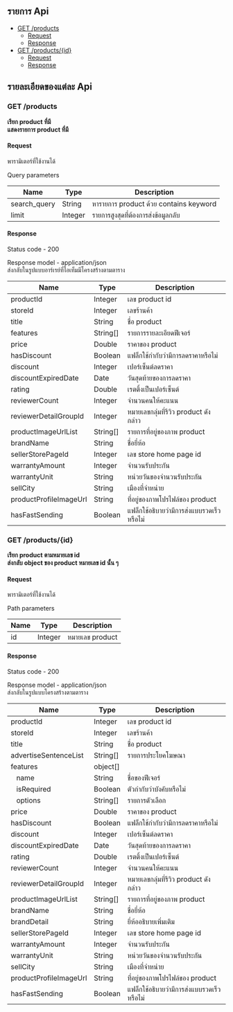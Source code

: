 ## รายการ Api

- [GET /products](#get-products)
  - [Request](#request)
  - [Response](#response)
- [GET /products/{id}](#get-productsid)
  - [Request](#request-1)
  - [Response](#response-1)

## รายละเอียดของแต่ละ Api

### GET /products

**เรียก product ที่มี**<br>
**แสดงรายการ product ที่มี**

#### Request

พารามิเตอร์ที่ใช้งานได้

Query parameters

| Name         | Type    | Description                            |
| ------------ | ------- | -------------------------------------- |
| search_query | String  | หารายการ product ด้วย contains keyword |
| limit        | Integer | รายการสูงสุดที่ต้องการส่งข้อมูลกลับ    |

#### Response

Status code - 200

Response model - application/json <br>
ส่งกลับในรูปแบบอาร์เรย์ที่ไอเท็มมีโครงสร้างตามตาราง

| Name                   | Type     | Description                                |
| ---------------------- | -------- | ------------------------------------------ |
| productId              | Integer  | เลข product id                             |
| storeId                | Integer  | เลขร้านค้า                                 |
| title                  | String   | ชื่อ product                               |
| features               | String[] | รายการรายละเอียดฟีเจอร์                    |
| price                  | Double   | ราคาของ product                            |
| hasDiscount            | Boolean  | แฟล็กใช้กำกับว่ามีการลดราคาหรือไม่         |
| discount               | Integer  | เปอร์เซ็นต์ลดราคา                          |
| discountExpiredDate    | Date     | วันสุดท้ายของการลดราคา                     |
| rating                 | Double   | เรตติ้งเป็นเปอร์เซ็นต์                     |
| reviewerCount          | Integer  | จำนวนคนให้คะแนน                            |
| reviewerDetailGroupId  | Integer  | หมายเลขกลุ่มที่รีวิว product ดังกล่าว      |
| productImageUrlList    | String[] | รายการที่อยู่ของภาพ product                |
| brandName              | String   | ชื่อยี่ห้อ                                 |
| sellerStorePageId      | Integer  | เลข store home page id                     |
| warrantyAmount         | Integer  | จำนวนรับประกัน                             |
| warrantyUnit           | String   | หน่วยวันของจำนวนรับประกัน                  |
| sellCity               | String   | เมืองที่จำหน่าย                            |
| productProfileImageUrl | String   | ที่อยู่ของภาพโปรไฟล์ของ product            |
| hasFastSending         | Boolean  | แฟล็กใช้อธิบายว่ามีการส่งแบบรวดเร็วหรือไม่ |

### GET /products/{id}

**เรียก product ตามหมายเลข id** <br>
**ส่งกลับ object ของ product หมายเลข id นั้น ๆ**

#### Request

พารามิเตอร์ที่ใช้งานได้

Path parameters

| Name | Type    | Description     |
| ---- | ------- | --------------- |
| id   | Integer | หมายเลข product |

#### Response

Status code - 200

Response model - application/json <br>
ส่งกลับในรูปแบบโครงสร้างตามตาราง

| Name                         | Type     | Description                                |
| ---------------------------- | -------- | ------------------------------------------ |
| productId                    | Integer  | เลข product id                             |
| storeId                      | Integer  | เลขร้านค้า                                 |
| title                        | String   | ชื่อ product                               |
| advertiseSentenceList        | String[] | รายการประโยคโฆษณา                          |
| features                     | object[] |                                            |
| &nbsp;&nbsp;&nbsp;name       | String   | ชื่อของฟีเจอร์                             |
| &nbsp;&nbsp;&nbsp;isRequired | Boolean  | ตัวกำกับว่าบังคับหรือไม่                   |
| &nbsp;&nbsp;&nbsp;options    | String[] | รายการตัวเลือก                             |
| price                        | Double   | ราคาของ product                            |
| hasDiscount                  | Boolean  | แฟล็กใช้กำกับว่ามีการลดราคาหรือไม่         |
| discount                     | Integer  | เปอร์เซ็นต์ลดราคา                          |
| discountExpiredDate          | Date     | วันสุดท้ายของการลดราคา                     |
| rating                       | Double   | เรตติ้งเป็นเปอร์เซ็นต์                     |
| reviewerCount                | Integer  | จำนวนคนให้คะแนน                            |
| reviewerDetailGroupId        | Integer  | หมายเลขกลุ่มที่รีวิว product ดังกล่าว      |
| productImageUrlList          | String[] | รายการที่อยู่ของภาพ product                |
| brandName                    | String   | ชื่อยี่ห้อ                                 |
| brandDetail                  | String   | ยี่ห้ออธิบายเพิ่มเติม                      |
| sellerStorePageId            | Integer  | เลข store home page id                     |
| warrantyAmount               | Integer  | จำนวนรับประกัน                             |
| warrantyUnit                 | String   | หน่วยวันของจำนวนรับประกัน                  |
| sellCity                     | String   | เมืองที่จำหน่าย                            |
| productProfileImageUrl       | String   | ที่อยู่ของภาพโปรไฟล์ของ product            |
| hasFastSending               | Boolean  | แฟล็กใช้อธิบายว่ามีการส่งแบบรวดเร็วหรือไม่ |
